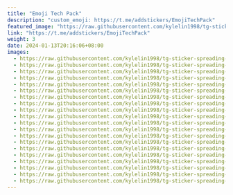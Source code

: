 ```yaml
---
title: "Emoji Tech Pack"
description: "custom_emoji: https://t.me/addstickers/EmojiTechPack"
featured_image: "https://raw.githubusercontent.com/kylelin1998/tg-sticker-spreading-worldwide-images/main/img/db7bd1fa-39d4-45b2-91d8-fcbe637c94fa.jpg"
link: "https://t.me/addstickers/EmojiTechPack"
weight: 3
date: 2024-01-13T20:16:06+08:00
images:
  - https://raw.githubusercontent.com/kylelin1998/tg-sticker-spreading-worldwide-images/main/img/db7bd1fa-39d4-45b2-91d8-fcbe637c94fa.jpg
  - https://raw.githubusercontent.com/kylelin1998/tg-sticker-spreading-worldwide-images/main/img/c95eedc0-3df4-4f50-894c-08c4bb05ab2c.jpg
  - https://raw.githubusercontent.com/kylelin1998/tg-sticker-spreading-worldwide-images/main/img/cc3eb30b-5ca5-4998-a4c5-7349718a4e5d.jpg
  - https://raw.githubusercontent.com/kylelin1998/tg-sticker-spreading-worldwide-images/main/img/4612dd50-5547-4320-916f-ce9f24a26ab8.jpg
  - https://raw.githubusercontent.com/kylelin1998/tg-sticker-spreading-worldwide-images/main/img/ba7a6191-3942-4d81-b1e8-4e299565b5cb.jpg
  - https://raw.githubusercontent.com/kylelin1998/tg-sticker-spreading-worldwide-images/main/img/81c90eae-7c4f-4cc1-96c5-cc661f42bc6c.jpg
  - https://raw.githubusercontent.com/kylelin1998/tg-sticker-spreading-worldwide-images/main/img/c59132c2-9251-46da-a08c-fb3c6c833a28.jpg
  - https://raw.githubusercontent.com/kylelin1998/tg-sticker-spreading-worldwide-images/main/img/b7dc1552-cfe8-4f49-ba2f-a99fcc69fc46.jpg
  - https://raw.githubusercontent.com/kylelin1998/tg-sticker-spreading-worldwide-images/main/img/27feb08d-fbda-4114-846a-ad5a8558398e.jpg
  - https://raw.githubusercontent.com/kylelin1998/tg-sticker-spreading-worldwide-images/main/img/65aecdc9-735b-4e8a-bb5a-cb1107530166.jpg
  - https://raw.githubusercontent.com/kylelin1998/tg-sticker-spreading-worldwide-images/main/img/afc74fc6-624e-4172-a706-b318987eb39d.jpg
  - https://raw.githubusercontent.com/kylelin1998/tg-sticker-spreading-worldwide-images/main/img/fc49636c-a315-45d0-80bf-0268d244493e.jpg
  - https://raw.githubusercontent.com/kylelin1998/tg-sticker-spreading-worldwide-images/main/img/8c85cdf8-c07b-46a8-8943-1484ead2f160.jpg
  - https://raw.githubusercontent.com/kylelin1998/tg-sticker-spreading-worldwide-images/main/img/3dc01955-07f4-41dc-b615-8f6c73bb9b43.jpg
  - https://raw.githubusercontent.com/kylelin1998/tg-sticker-spreading-worldwide-images/main/img/22a02ce4-5f7e-48fe-b16a-2b8df182bd8b.jpg
  - https://raw.githubusercontent.com/kylelin1998/tg-sticker-spreading-worldwide-images/main/img/20818570-bec4-475f-841b-583e21ddc667.jpg
  - https://raw.githubusercontent.com/kylelin1998/tg-sticker-spreading-worldwide-images/main/img/a62d17d2-8e8e-400f-b2a3-c320a22cdc52.jpg
  - https://raw.githubusercontent.com/kylelin1998/tg-sticker-spreading-worldwide-images/main/img/b902ac3e-696e-427d-90e5-300cb0365fde.jpg
  - https://raw.githubusercontent.com/kylelin1998/tg-sticker-spreading-worldwide-images/main/img/4242bff0-06b4-42ff-9a7e-37be7915a67e.jpg
  - https://raw.githubusercontent.com/kylelin1998/tg-sticker-spreading-worldwide-images/main/img/045c9e09-2969-4136-870d-a3ca5fa26fad.jpg
---
```

